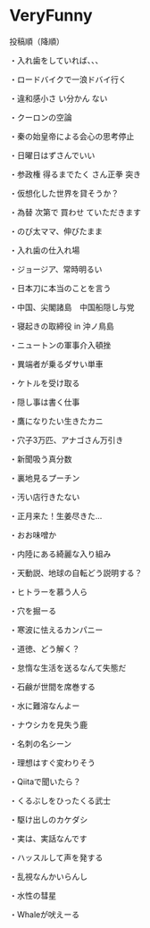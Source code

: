 # VeryFunny
投稿順（降順）

・入れ歯をしていれば、、、

・ロードバイクで一浪ドバイ行く

・違和感小さ い分かん ない

・クーロンの空論

・秦の始皇帝による会心の思考停止

・日曜日はずさんでいい

・参政権 得るまでたく さん正拳 突き

・仮想化した世界を貸そうか？

・為替 次第で 買わせ ていただきます

・のび太ママ、伸びたまま

・入れ歯の仕入れ場

・ジョージア、常時明るい

・日本刀に本当のことを言う

・中国、尖閣諸島　中国船隠し与党

・寝起きの取締役 in 沖ノ鳥島

・ニュートンの軍事介入頓挫

・異端者が乗るダサい単車

・ケトルを受け取る

・隠し事は書く仕事

・鷹になりたい生きたカニ

・穴子3万匹、アナゴさん万引き

・新聞吸う真分数

・裏地見るプーチン

・汚い店行きたない

・正月来た！生姜尽きた...

・おお味噌か

・内陸にある綺麗な入り組み

・天動説、地球の自転どう説明する？

・ヒトラーを慕う人ら

・穴を掘ーる

・寒波に怯えるカンパニー

・道徳、どう解く？

・怠惰な生活を送るなんて失態だ

・石鹸が世間を席巻する

・水に難溶なんよー

・ナウシカを見失う鹿

・名刺の名シーン

・理想はすぐ変わりそう

・Qiitaで聞いたら？

・くるぶしをひったくる武士

・駆け出しのカケダシ

・実は、実話なんです

・ハッスルして声を発する

・乱視なんかいらんし

・水性の彗星

・Whaleが吠えーる